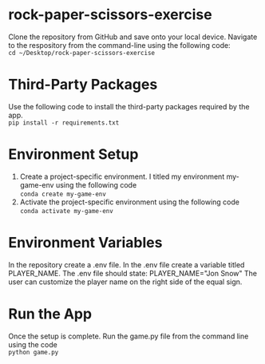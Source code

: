 # rock-paper-scissors-exercise

Clone the repository from GitHub and save onto your local device.
Navigate to the respository from the command-line using the following code: <br>
    ``` cd ~/Desktop/rock-paper-scissors-exercise ```

# Third-Party Packages
Use the following code to install the third-party packages required by the app. <br>
    ```pip install -r requirements.txt```

# Environment Setup
1. Create a project-specific environment. I titled my environment my-game-env using the following code <br>
    ``` conda create my-game-env ```
2. Activate the project-specific environment using the following code <br>
    ``` conda activate my-game-env ```

# Environment Variables
In the repository create a .env file. In the .env file create a variable titled PLAYER_NAME.
The .env file should state:
    PLAYER_NAME="Jon Snow"
The user can customize the player name on the right side of the equal sign.

# Run the App
Once the setup is complete. Run the game.py file from the command line using the code <br>
    ```python game.py```